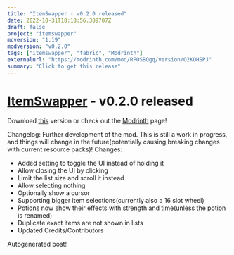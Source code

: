 ```yaml
---
title: "ItemSwapper - v0.2.0 released"
date: 2022-10-31T18:18:56.309707Z
draft: false
project: "itemswapper"
mcversion: "1.19"
modversion: "v0.2.0"
tags: ["itemswapper", "fabric", "Modrinth"]
externalurl: "https://modrinth.com/mod/RPOSBQgq/version/O2KOHSPJ"
summary: "Click to get this release"
---
```

# [ItemSwapper](/project/itemswapper) - v0.2.0 released
Download [this](https://modrinth.com/mod/RPOSBQgq/version/O2KOHSPJ) version or check out the [Modrinth](https://modrinth.com/mod/RPOSBQgq) page!

Changelog: Further development of the mod. This is still a work in progress, and things will change in the future(potentially causing breaking changes with current resource packs)!
Changes: 
- Added setting to toggle the UI instead of holding it
- Allow closing the UI by clicking
- Limit the list size and scroll it instead
- Allow selecting nothing
- Optionally show a cursor
- Supporting bigger item selections(currently also a 16 slot wheel)
- Potions now show their effects with strength and time(unless the potion is renamed)
- Duplicate exact items are not shown in lists
- Updated Credits/Contributors

Autogenerated post!
